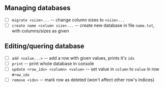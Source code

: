 ## Managing databases
- [ ] `migrate <size>...` -- change column sizes to `<size>...`
- [ ] `create name <column size>...` -- create new database in file `name.txt`, with columns/sizes as given

## Editing/quering database
- [ ] `add <value...>` -- add a row with given values, prints it's `idx`
- [ ] `print` -- print whole database in console
- [ ] `update <row_idx> <column> <value>` -- set value in `column` to `value` in row `#row_idx`
- [ ] `remove <idx>` -- mark row as deleted (won't affect other row's indices)
